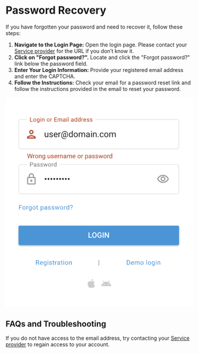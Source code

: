 # Password Recovery

If you have forgotten your password and need to recover it, follow these steps:

1. **Navigate to the Login Page:** Open the login page. Please contact your [Service provider](../../quick-start/quick-start/service-provider.md) for the URL if you don’t know it.
2. **Click on "Forgot password?".** Locate and click the "Forgot password?" link below the password field.
3. **Enter Your Login Information:** Provide your registered email address and enter the CAPTCHA.
4. **Follow the Instructions:** Check your email for a password reset link and follow the instructions provided in the email to reset your password.

![image-20240718-181310.png](../attachments/image-20240718-181310.png)

## FAQs and Troubleshooting

If you do not have access to the email address, try contacting your [Service provider](../../quick-start/quick-start/service-provider.md) to regain access to your account.
